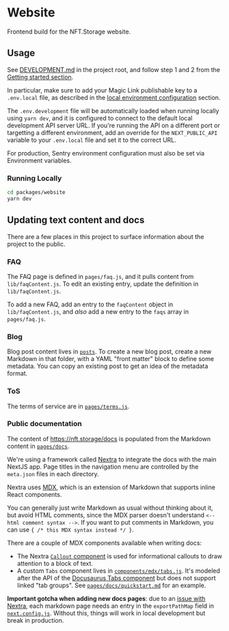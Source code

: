 # Website

Frontend build for the NFT.Storage website.

## Usage

See [DEVELOPMENT.md](../../DEVELOPMENT.md) in the project root, and follow step 1 and 2 from the [Getting started section](../../DEVELOPMENT.md#getting-started).

In particular, make sure to add your Magic Link publishable key to a `.env.local` file, as described in the [local environment configuration](../../DEVELOPMENT.md#local-environment-configuration) section.

The `.env.development` file will be automatically loaded when running locally using `yarn dev`, and it is configured to connect to the default local development API server URL. If you're running the API on a different port or targetting a different environment, add an override for the `NEXT_PUBLIC_API` variable to your `.env.local` file and set it to the correct URL.

For production, Sentry environment configuration must also be set via Environment variables.

### Running Locally

```bash
cd packages/website
yarn dev
```

## Updating text content and docs

There are a few places in this project to surface information about the project to the public.

### FAQ

The FAQ page is defined in `pages/faq.js`, and it pulls content from `lib/faqContent.js`. To edit an existing entry, update the definition in `lib/faqContent.js`.

To add a new FAQ, add an entry to the `faqContent` object in `lib/faqContent.js`, and _also_ add a new entry to the `faqs` array in `pages/faq.js`.

### Blog

Blog post content lives in [`posts`](./posts/). To create a new blog post, create a new Markdown in that folder, with a YAML "front matter" block to define some metadata. You can copy an existing post to get an idea of the metadata format.

### ToS

The terms of service are in [`pages/terms.js`](./pages/terms.js).

### Public documentation

The content of https://nft.storage/docs is populated from the Markdown content in [`pages/docs`](./pages/docs).

We're using a framework called [Nextra](https://docs-nextra.kontenbase.com/) to integrate the docs with the main NextJS app. Page titles in the navigation menu are controlled by the `meta.json` files in each directory.

Nextra uses [MDX](https://docs-nextra.kontenbase.com/features/mdx), which is an extension of Markdown that supports inline React components.

You can generally just write Markdown as usual without thinking about it, but avoid HTML comments, since the MDX parser doesn't understand `<-- html comment syntax -->`. If you want to put comments in Markdown, you can use `{ /* this MDX syntax instead */ }`.

There are a couple of MDX components available when writing docs:

- The Nextra [`Callout` component](https://docs-nextra.kontenbase.com/themes/docs/callout) is used for informational callouts to draw attention to a block of text.
- A custom `Tabs` component lives in [`components/mdx/tabs.js`](./components/mdx/tabs.js). It's modeled after the API of the [Docusaurus Tabs component](https://docusaurus.io/docs/markdown-features/tabs) but does not support linked "tab groups". See [`pages/docs/quickstart.md`](./pages/docs/quickstart.md) for an example.

**Important gotcha when adding new docs pages**: due to an [issue with Nextra](https://github.com/shuding/nextra/issues/35), each markdown page needs an entry in the `exportPathMap` field in [`next.config.js`](./next.config.js). Without this, things will work in local development but break in production.
